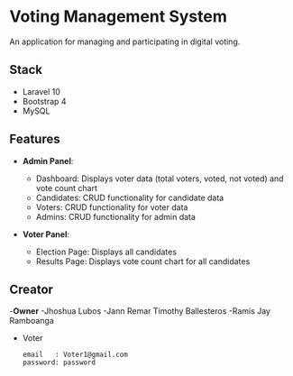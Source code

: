 # Voting Management System

An application for managing and participating in digital voting.

## Stack

- Laravel 10
- Bootstrap 4
- MySQL

## Features

- **Admin Panel**:
  - Dashboard: Displays voter data (total voters, voted, not voted) and vote count chart
  - Candidates: CRUD functionality for candidate data
  - Voters: CRUD functionality for voter data
  - Admins: CRUD functionality for admin data

- **Voter Panel**:
  - Election Page: Displays all candidates
  - Results Page: Displays vote count chart for all candidates

## Creator

-**Owner**
-Jhoshua Lubos
-Jann Remar Timothy Ballesteros
-Ramis Jay Ramboanga


- Voter
  ```shell
  email   : Voter1@gmail.com
  password: password 
  ```
